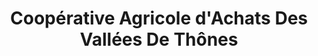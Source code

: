 ---
title: "Coopérative Agricole d'Achats Des Vallées De Thônes"
url: /thones/cooperative-agricole-dachats-des-vallees-de-thones/
shop: animal de compagnie
---